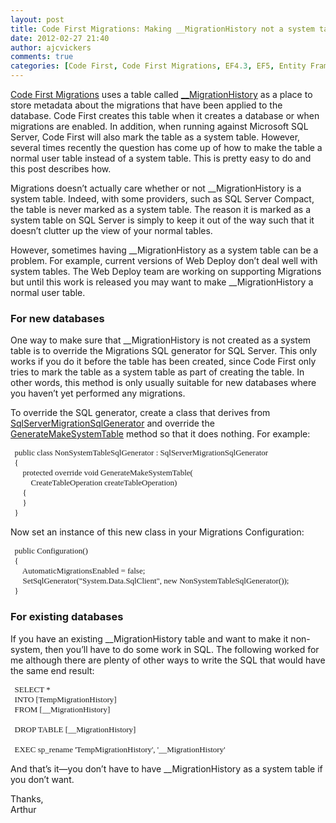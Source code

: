 ```yaml
---
layout: post
title: Code First Migrations: Making __MigrationHistory not a system table
date: 2012-02-27 21:40
author: ajcvickers
comments: true
categories: [Code First, Code First Migrations, EF4.3, EF5, Entity Framework]
---
```

<p><a href="http://blogs.msdn.com/b/adonet/archive/2012/02/09/ef-4-3-released.aspx">Code First Migrations</a> uses a table called <a href="http://blog.oneunicorn.com/2012/01/13/ef-4-3-beta-1-what-happened-to-that-edmmetadata-table/">__MigrationHistory</a> as a place to store metadata about the migrations that have been applied to the database. Code First creates this table when it creates a database or when migrations are enabled. In addition, when running against Microsoft SQL Server, Code First will also mark the table as a system table. However, several times recently the question has come up of how to make the table a normal user table instead of a system table. This is pretty easy to do and this post describes how.</p><!--more--><p>Migrations doesn’t actually care whether or not __MigrationHistory is a system table. Indeed, with some providers, such as SQL Server Compact, the table is never marked as a system table. The reason it is marked as a system table on SQL Server is simply to keep it out of the way such that it doesn’t clutter up the view of your normal tables.</p>  <p>However, sometimes having __MigrationHistory as a system table can be a problem. For example, current versions of Web Deploy don’t deal well with system tables. The Web Deploy team are working on supporting Migrations but until this work is released you may want to make __MigrationHistory a normal user table.</p>  <h3>For new databases</h3>  <p>One way to make sure that __MigrationHistory is not created as a system table is to override the Migrations SQL generator for SQL Server. This only works if you do it before the table has been created, since Code First only tries to mark the table as a system table as part of creating the table. In other words, this method is only usually suitable for new databases where you haven’t yet performed any migrations.</p>  <p>To override the SQL generator, create a class that derives from <a href="http://msdn.microsoft.com/en-us/library/system.data.entity.migrations.sql.sqlservermigrationsqlgenerator(v=vs.103).aspx">SqlServerMigrationSqlGenerator</a> and override the <a href="http://msdn.microsoft.com/en-us/library/system.data.entity.migrations.sql.sqlservermigrationsqlgenerator.generatemakesystemtable(v=vs.103).aspx">GenerateMakeSystemTable</a> method so that it does nothing. For example:</p>  <p><font size="2" face="Consolas">&#160; public class NonSystemTableSqlGenerator : SqlServerMigrationSqlGenerator     <br /></font><font size="2" face="Consolas">&#160; {     <br /></font><font size="2" face="Consolas">&#160;&#160;&#160;&#160;&#160; protected override void GenerateMakeSystemTable(     <br />&#160;&#160;&#160;&#160;&#160;&#160;&#160;&#160;&#160; CreateTableOperation createTableOperation)      <br /></font><font size="2" face="Consolas">&#160;&#160;&#160;&#160;&#160; {     <br /></font><font size="2" face="Consolas">&#160;&#160;&#160;&#160;&#160; }     <br /></font><font size="2" face="Consolas">&#160; }</font></p>  <p>Now set an instance of this new class in your Migrations Configuration:</p>  <p><font size="2" face="Consolas">&#160; public Configuration()     <br /></font><font size="2" face="Consolas">&#160; {     <br /></font><font size="2" face="Consolas">&#160;&#160;&#160;&#160;&#160; AutomaticMigrationsEnabled = false;     <br /></font><font size="2" face="Consolas">&#160;&#160;&#160;&#160;&#160; SetSqlGenerator(&quot;System.Data.SqlClient&quot;, new NonSystemTableSqlGenerator());     <br /></font><font size="2" face="Consolas">&#160; }</font></p>  <h3>For existing databases</h3>  <p>If you have an existing __MigrationHistory table and want to make it non-system, then you’ll have to do some work in SQL. The following worked for me although there are plenty of other ways to write the SQL that would have the same end result:</p>  <p><font size="2" face="Consolas">&#160; SELECT *     <br /></font><font size="2" face="Consolas">&#160; INTO [TempMigrationHistory]     <br /></font><font size="2" face="Consolas">&#160; FROM [__MigrationHistory]     <br />      <br /></font><font size="2" face="Consolas">&#160; DROP TABLE [__MigrationHistory]     <br />      <br /></font><font size="2" face="Consolas">&#160; EXEC sp_rename 'TempMigrationHistory', '__MigrationHistory'</font></p>  <p>And that’s it—you don’t have to have __MigrationHistory as a system table if you don’t want.</p>  <p>Thanks,   <br />Arthur</p>
